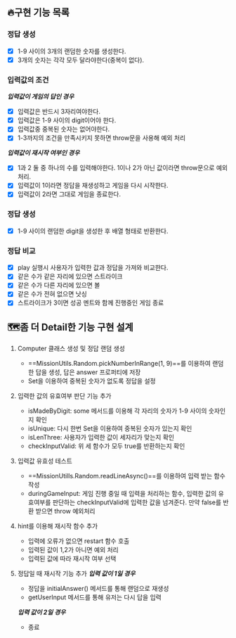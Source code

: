 ## 🔥구현 기능 목록

### 정답 생성
- [x] 1-9 사이의 3개의 랜덤한 숫자를 생성한다.
- [x] 3개의 숫자는 각각 모두 달라야한다(중복이 없다).

### 입력값의 조건
__*입력값이 게임의 답인 경우*__
- [x] 입력값은 반드시 3자리여야한다.
- [x] 입력값은 1-9 사이의 digit이어야 한다.
- [x] 입력값중 중복된 숫자는 없어야한다.
- [x] 1-3까지의 조건을 만족시키지 못하면 throw문을 사용해 예외 처리

__*입력값이 재시작 여부인 경우*__
- [x] 1과 2 둘 중 하나의 수를 입력해야한다. 1이나 2가 아닌 값이라면 throw문으로 예외처리.
- [x] 입력값이 1이라면 정답을 재생성하고 게임을 다시 시작한다.
- [x] 입력값이 2라면 그대로 게임을 종료한다. 

### 정답 생성
- [x] 1-9 사이의 랜덤한 digit을 생성한 후 배열 형태로 반환한다.

### 정답 비교
- [x] play 실행시 사용자가 입력한 값과 정답을 가져와 비교한다.
- [x] 같은 수가 같은 자리에 있으면 스트라이크
- [x] 같은 수가 다른 자리에 있으면 볼
- [x] 같은 수가 전혀 없으면 낫싱
- [x] 스트라이크가 3이면 성공 멘트와 함께 진행중인 게임 종료

## 🗺️좀 더 Detail한 기능 구현 설계 

1. Computer 클래스 생성 및 정답 랜덤 생성
    - ==MissionUtils.Random.pickNumberInRange(1, 9)==를 이용하여 랜덤한 답을 생성, 답은 answer 프로퍼티에 저장
    - Set을 이용하여 중복된 숫자가 없도록 정답을 설정

2. 입력한 값의 유효여부 판단 기능 추가
    - isMadeByDigit: some 메서드를 이용해 각 자리의 숫자가 1-9 사이의 숫자인지 확인
    - isUnique: 다시 한번 Set을 이용하여 중복된 숫자가 있는지 확인
    - isLenThree: 사용자가 입력한 값이 세자리가 맞는지 확인
    - checkInputValid: 위 세 함수가 모두 true를 반환하는지 확인

3. 입력값 유효성 테스트
    - ==MissionUtills.Random.readLineAsync()==를 이용하여 입력 받는 함수 작성
    - duringGameInput: 게임 진행 중일 때 입력을 처리하는 함수, 입력한 값의 유효여부를 판단하는 checkInputValid에 입력한 값을 넘겨준다. 만약 false를 반환 받으면 throw 예외처리

4. hint를 이용해 재시작 함수 추가
    - 입력에 오류가 없으면 restart 함수 호출
    - 입력된 값이 1,2가 아니면 예외 처리
    - 입력된 값에 따라 재시작 여부 선택
    
5. 정답일 때 재시작 기능 추가
    __*입력 값이 1일 경우*__
    - 정답을 initialAnswer() 메서드를 통해 랜덤으로 재생성
    - getUserInput 메서드를 통해 유저는 다시 답을 입력

    __*입력 값이 2일 경우*__
    - 종료 
